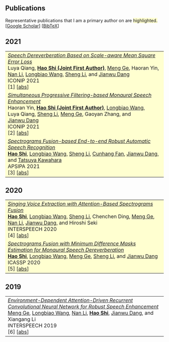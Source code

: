 
## <i class="fa fa-chevron-right"></i> Publications

Representative publications that I am a primary author on are
<span style='background-color: #ffffd0'>highlighted.</span><br>
[<a href="https://scholar.google.com/citations?user=DclFbLwAAAAJ&hl">Google Scholar</a>]
[<a href="https://github.com/bamos/cv/blob/master/publications/all.bib">BibTeX</a>]

<h2>2021</h2>
<table class="table table-hover">

<tr id="tr-qiang21_iconip" style="background-color: #ffffd0">
<td>
    <em><a href='https://github.com/hshi-speech/resume/blob/main/pdf/SaSD.pdf' target='_blank'>Speech Dereverberation Based on Scale-aware Mean Square Error Loss</a> </em><br>
    Luya&nbsp;Qiang, <strong><a href='https://scholar.google.com/citations?user=DclFbLwAAAAJ' target='_blank'>Hao&nbsp;Shi&nbsp;(Joint&nbsp;First&nbsp;Author)</a></strong>, <a href='https://scholar.google.com/citations?user=Ody4GF0AAAAJ' target='_blank'>Meng&nbsp;Ge</a>, Haoran&nbsp;Yin, <a href='https://scholar.google.com/citations?user=9BVJbdsAAAAJ' target='_blank'>Nan&nbsp;Li</a>, <a href='https://scholar.google.com/citations?user=1Z9_5ZgAAAAJ' target='_blank'>Longbiao&nbsp;Wang</a>, <a href='https://scholar.google.com/citations?user=zHAhs0IAAAAJ' target='_blank'>Sheng&nbsp;Li</a>, and <a href='https://scholar.google.com/citations?user=Wk5ApskAAAAJ' target='_blank'>Jianwu&nbsp;Dang</a><br>
    ICONIP 2021  <br>
    [1] 
[<a href='javascript:;'
    onclick='$("#abs_qiang21_iconip").toggle()'>abs</a>]<br>
    
<div id="abs_qiang21_iconip" style="text-align: justify; display: none" markdown="1">
Recently, deep learning-based speech dereverberation approaches have achieved remarkable performance by directly
mapping the input spectrogram to a target spectrogram or time-frequency mask. However, these approaches are usually
optimized under distance-related objective functions: the mean square error (MSE). The traditional MSE training
criterion results in a strong inherent uniform variance statistical assumption on the target speech and noise during
training, which cannot be satisfied in real-world scenarios. To alleviate such an assumption mismatch problem, we
propose a speech dereverberation solution called Scale-aware Speech Dereverberation (SaSD) based on scaled-MSE.
Specifically, we modify the MSE with different scales for each frequency band and progressively reduce the gap
between the low- and high-frequency ranges to make the error follow the assumption of MSE assumption. Experiments
demonstrated that SaSD achieved 1.0 SRMR and 0.8 PESQ improvements over the mapping baseline system.
</div>

</td>
</tr>


<tr id="tr-yin21_iconip" style="background-color: #ffffd0">
<td>
    <em><a href='https://github.com/hshi-speech/resume/blob/main/pdf/iconip2021-yin.pdf' target='_blank'>Simultaneous Progressive Filtering-based Monaural Speech Enhancement</a> </em><br>
    Haoran&nbsp;Yin, <strong><a href='https://scholar.google.com/citations?user=DclFbLwAAAAJ' target='_blank'>Hao&nbsp;Shi&nbsp;(Joint&nbsp;First&nbsp;Author)</a></strong>, <a href='https://scholar.google.com/citations?user=1Z9_5ZgAAAAJ' target='_blank'>Longbiao&nbsp;Wang</a>, Luya&nbsp;Qiang, <a href='https://scholar.google.com/citations?user=zHAhs0IAAAAJ' target='_blank'>Sheng&nbsp;Li</a>, <a href='https://scholar.google.com/citations?user=Ody4GF0AAAAJ' target='_blank'>Meng&nbsp;Ge</a>, Gaoyan&nbsp;Zhang, and <a href='https://scholar.google.com/citations?user=Wk5ApskAAAAJ' target='_blank'>Jianwu&nbsp;Dang</a><br>
    ICONIP 2021  <br>
    [2] 
[<a href='javascript:;'
    onclick='$("#abs_yin21_iconip").toggle()'>abs</a>]<br>
    
<div id="abs_yin21_iconip" style="text-align: justify; display: none" markdown="1">
Speech enhancement (SE) benefits from multi-stage stacking. However, this will introduce a lot of new
parameters to the neural network. In this paper, we propose a simultaneous progressive filtering based
monaural SE model. Mapping-based and masking-based SE systems are simultaneously obtained with
multi-target learning (MTL). Different from other MTL systems, our proposed model addresses different
enhancement needs. The mapping-based SE system aims to recover speech signals from noisy features. While
the masking-based SE system serves as a post-filtering to further reduce the noise that still exists
after the mapping-based SE system. With the high signal-to-noise ratio inputs, noise reduction of the
masking-based SE system is obvious with little speech signal loss. These two stages share one neural
network which controls the parameters of the entire system with little or no increase. In addition, our approach is easy to integrate with existing methods and improve their performance significantly and
stably. The experiments on Valentini-Botinhao data set show our proposed model achieves 0.12 PESQ
improvement compared with directly mapping-based and masking-based SE systems both in single-target
and multi-target learning. Furthermore, by comparing spectrograms, we find that our proposed models are
able to recover better harmonic information.
</div>

</td>
</tr>


<tr id="tr-shi21_apsipa" style="background-color: #ffffd0">
<td>
    <em><a href='https://github.com/hshi-speech/resume/blob/main/pdf/APSIPA-2021.pdf' target='_blank'>Spectrograms Fusion-based End-to-end Robust Automatic Speech Recognition</a> </em><br>
    <strong><a href='https://scholar.google.com/citations?user=DclFbLwAAAAJ' target='_blank'>Hao&nbsp;Shi</a></strong>, <a href='https://scholar.google.com/citations?user=1Z9_5ZgAAAAJ' target='_blank'>Longbiao&nbsp;Wang</a>, <a href='https://scholar.google.com/citations?user=zHAhs0IAAAAJ' target='_blank'>Sheng&nbsp;Li</a>, <a href='https://scholar.google.com/citations?user=QbnlF74AAAAJ' target='_blank'>Cunhang&nbsp;Fan</a>, <a href='https://scholar.google.com/citations?user=Wk5ApskAAAAJ' target='_blank'>Jianwu&nbsp;Dang</a>, and <a href='https://scholar.google.com/citations?user=o3AmlFYAAAAJ' target='_blank'>Tatsuya&nbsp;Kawahara</a><br>
    APSIPA 2021  <br>
    [3] 
[<a href='javascript:;'
    onclick='$("#abs_shi21_apsipa").toggle()'>abs</a>]<br>
    
<div id="abs_shi21_apsipa" style="text-align: justify; display: none" markdown="1">
To improve the robustness of automatic speech recognition (ASR), speech enhancement (SE) is often used
as a front-end noise-removal process. Although there is complementarity between the mapping-based and
the mask-based SE system, one of the SE systems has been conventionally used as the front-end of ASR.
We propose a spectrogram fusion (SF)-based end-to-end (E2E) robust ASR system, in which the mapping-based
and masking-based SE are used as the front-end simultaneously. We adopt SF to combine the advantages of
mapping-based and masking-based SE systems. SF and ASR modules are connected in an E2E manner, and joint
training is conducted to finetune the front-end and the back-end. We compared the performance of
different front-ends after joint training. From the experiments using Aishell and PNL 100 Nonspeech
Sounds datasets, we found that the fusion of two SEs are beneficial for ASR, especially under low
signal-to-noise ratio, where a relative improvement of more than 7% is achieved.
</div>

</td>
</tr>

</table>
<h2>2020</h2>
<table class="table table-hover">

<tr id="tr-shi20_interspeech" style="background-color: #ffffd0">
<td>
    <em><a href='https://github.com/hshi-speech/resume/blob/main/pdf/Wed-1-11-1.pdf' target='_blank'>Singing Voice Extraction with Attention-Based Spectrograms Fusion</a> </em><br>
    <strong><a href='https://scholar.google.com/citations?user=DclFbLwAAAAJ' target='_blank'>Hao&nbsp;Shi</a></strong>, <a href='https://scholar.google.com/citations?user=1Z9_5ZgAAAAJ' target='_blank'>Longbiao&nbsp;Wang</a>, <a href='https://scholar.google.com/citations?user=zHAhs0IAAAAJ' target='_blank'>Sheng&nbsp;Li</a>, Chenchen&nbsp;Ding, <a href='https://scholar.google.com/citations?user=Ody4GF0AAAAJ' target='_blank'>Meng&nbsp;Ge</a>, <a href='https://scholar.google.com/citations?user=9BVJbdsAAAAJ' target='_blank'>Nan&nbsp;Li</a>, <a href='https://scholar.google.com/citations?user=Wk5ApskAAAAJ' target='_blank'>Jianwu&nbsp;Dang</a>, and Hiroshi&nbsp;Seki<br>
    INTERSPEECH 2020  <br>
    [4] 
[<a href='javascript:;'
    onclick='$("#abs_shi20_interspeech").toggle()'>abs</a>]<br>
    
<div id="abs_shi20_interspeech" style="text-align: justify; display: none" markdown="1">
We propose a novel attention mechanism-based spectrograms fusion system with minimum difference masks (MDMs)
estimation for singing voice extraction. Compared with previous works that use a fully connected neural
network, our system takes advantage of the multi-head attention mechanism. Specifically, we 1) try a variety
of embedding methods of multiple spectrograms as the input of attention mechanisms, which can provide
multi-scale correlation information between adjacent frames in the spectrograms; 2) add a regular term to
loss function to obtain better continuity of spectrogram; 3) use the phase of the linear fusion waveform to
reconstruct the final waveform, which can reduce the impact of the inconsistent spectrogram. Experiments on
the MIR-1K dataset show that our system consistently improves the quantitative evaluation by the perceptual
evaluation of speech quality, signal-to-distortion ratio, signal-to-interference ratio, and signal-to-artifact ratio.
</div>

</td>
</tr>


<tr id="tr-9054661" style="background-color: #ffffd0">
<td>
    <em><a href='https://github.com/hshi-speech/resume/blob/main/pdf/0007539.pdf' target='_blank'>Spectrograms Fusion with Minimum Difference Masks Estimation for Monaural Speech Dereverberation</a> </em><br>
    <strong><a href='https://scholar.google.com/citations?user=DclFbLwAAAAJ' target='_blank'>Hao&nbsp;Shi</a></strong>, <a href='https://scholar.google.com/citations?user=1Z9_5ZgAAAAJ' target='_blank'>Longbiao&nbsp;Wang</a>, <a href='https://scholar.google.com/citations?user=Ody4GF0AAAAJ' target='_blank'>Meng&nbsp;Ge</a>, <a href='https://scholar.google.com/citations?user=zHAhs0IAAAAJ' target='_blank'>Sheng&nbsp;Li</a>, and <a href='https://scholar.google.com/citations?user=Wk5ApskAAAAJ' target='_blank'>Jianwu&nbsp;Dang</a><br>
    ICASSP 2020  <br>
    [5] 
[<a href='javascript:;'
    onclick='$("#abs_9054661").toggle()'>abs</a>]<br>
    
<div id="abs_9054661" style="text-align: justify; display: none" markdown="1">
Spectrograms fusion is an effective method for incorporating complementary speech dereverberation systems.
Previous linear spectrograms fusion by averaging multiple spectrograms shows outstanding performance.
However, various systems with different features cannot apply this simple method. In this study, we design
the minimum difference masks (MDMs) to classify the time-frequency (T-F) bins in spectrograms according to
the nearest distances from labels. Then, we propose a two-stage nonlinear spectrograms fusion system for
speech dereverberation. First, we conduct a multitarget learning-based speech dereverberation front-end
model to get spectrograms simultaneously. Then, MDMs are estimated to take the best parts of different
spectrograms. We are using spectrograms in the first stage and MDMs in the second stage to recombine T-F
bins. The experiments on the REVERB challenge show that a strong feature complementarity between
spectrograms and MDMs. Moreover, the proposed framework can consistently and significantly improve PESQ
and SRMR, both real and simulated data, e.g., an average PESQ gain of 0.1 in all simulated data and an
average SRMR gain of 1.22 in all real data.
</div>

</td>
</tr>

</table>
<h2>2019</h2>
<table class="table table-hover">

<tr id="tr-ge19_interspeech" >
<td>
    <em><a href='https://github.com/hshi-speech/resume/blob/main/pdf/1477.pdf' target='_blank'>Environment-Dependent Attention-Driven Recurrent Convolutional Neural Network for Robust Speech Enhancement</a> </em><br>
    <a href='https://scholar.google.com/citations?user=Ody4GF0AAAAJ' target='_blank'>Meng&nbsp;Ge</a>, <a href='https://scholar.google.com/citations?user=1Z9_5ZgAAAAJ' target='_blank'>Longbiao&nbsp;Wang</a>, <a href='https://scholar.google.com/citations?user=9BVJbdsAAAAJ' target='_blank'>Nan&nbsp;Li</a>, <strong><a href='https://scholar.google.com/citations?user=DclFbLwAAAAJ' target='_blank'>Hao&nbsp;Shi</a></strong>, <a href='https://scholar.google.com/citations?user=Wk5ApskAAAAJ' target='_blank'>Jianwu&nbsp;Dang</a>, and Xiangang&nbsp;Li<br>
    INTERSPEECH 2019  <br>
    [6] 
[<a href='javascript:;'
    onclick='$("#abs_ge19_interspeech").toggle()'>abs</a>]<br>
    
<div id="abs_ge19_interspeech" style="text-align: justify; display: none" markdown="1">
Speech enhancement aims to keep the real speech signal and reduce noise for building robust communication systems.
Under the success of DNN, significant progress has been made. Nevertheless, accuracy of the speech enhancement
system is not satisfactory due to insufficient consideration of varied environmental and contextual information in
complex cases. To address these problems, this research proposes an end-to-end environment-dependent attention-driven
approach. The local frequency-temporal pattern via convolutional neural network is fully employed without pooling
operation. It then integrates an attention mechanism into bidirectional long short-term memory to acquire the weighted
dynamic context between consecutive frames. Furthermore, dynamic environment estimation and phase correction further
improve the generalization ability. Extensive experimental results on REVERB challenge demonstrated that the proposed
approach outperformed existing methods, improving PESQ from 2.56 to 2.87 and SRMR from 4.95 to 5.50 compared with conventional DNN.
</div>

</td>
</tr>

</table>

